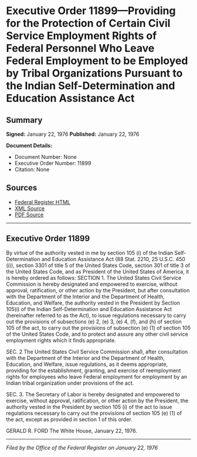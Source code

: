 # Executive Order 11899—Providing for the Protection of Certain Civil Service Employment Rights of Federal Personnel Who Leave Federal Employment to be Employed by Tribal Organizations Pursuant to the Indian Self-Determination and Education Assistance Act

## Summary

**Signed:** January 22, 1976
**Published:** January 22, 1976

**Document Details:**
- Document Number: None
- Executive Order Number: 11899
- Citation: None

## Sources
- [Federal Register HTML](https://www.presidency.ucsb.edu/documents/executive-order-11899-providing-for-the-protection-certain-civil-service-employment-rights)
- [XML Source](None)
- [PDF Source](None)

---

## Executive Order 11899

By virtue of the authority vested in me by section 105 (i) of the Indian Self-Determination and Education Assistance Act (88 Stat. 2210, 25 U.S.C. 450 (i)), section 3301 of title 5 of the United States Code, section 301 of title 3 of the United States Code, and as President of the United States of America, it is hereby ordered as follows:
SECTION 1. The United States Civil Service Commission is hereby designated and empowered to exercise, without approval, ratification, or other action by the President, but after consultation with the Department of the Interior and the Department of Health, Education, and Welfare, the authority vested in the President by Section 105(i) of the Indian Self-Determination and Education Assistance Act (hereinafter referred to as the Act), to issue regulations necessary to carry out the provisions of subsections (e) 2, (e) 3, (e) 4, (f), and (h) of section 105 of the act, to carry out the provisions of subsection (e) (1) of section 105 of the United States Code, and to protect and assure any other civil service employment rights which it finds appropriate.

SEC. 2 The United States Civil Service Commission shall, after consultation with the Department of the Interior and the Department of Health, Education, and Welfare, issue regulations, as it deems appropriate, providing for the establishment, granting, and exercise of reemployment rights for employees who leave Federal employment for employment by an Indian tribal organization under provisions of the act.

SEC. 3. The Secretary of Labor is hereby designated and empowered to exercise, without approval, ratification, or other action by the President, the authority vested in the President by section 105 (i) of the act to issue regulations necessary to carry out the provisions of section 105 (e) (1) of the act, except as provided in section 1 of this order.

GERALD R. FORD
The White House,
January 22, 1976.

---

*Filed by the Office of the Federal Register on January 22, 1976*
